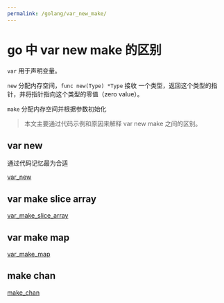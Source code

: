 ```yaml
---
permalink: /golang/var_new_make/
---
```

# go 中 var new make 的区别

`var` 用于声明变量。

`new` 分配内存空间，`func new(Type) *Type` 接收 一个类型，返回这个类型的指针，并将指针指向这个类型的零值（zero value）。

`make` 分配内存空间并根据参数初始化

> 本文主要通过代码示例和原因来解释 var new make 之间的区别。

## var new

通过代码记忆最为合适

[var\_new](https://github.com/nimoc/be/tree/4f7a513425d41423310b747ec17a13fad2685e59/golang/var_new_make/var_new/main.go)

## var make slice array

[var\_make\_slice\_array](https://github.com/nimoc/be/tree/4f7a513425d41423310b747ec17a13fad2685e59/golang/var_new_make/var_make_slice_array/doc_test.go)

## var make map

[var\_make\_map](https://github.com/nimoc/be/tree/4f7a513425d41423310b747ec17a13fad2685e59/golang/var_new_make/var_make_map/doc_test.go)

## make chan

[make\_chan](https://github.com/nimoc/be/tree/4f7a513425d41423310b747ec17a13fad2685e59/golang/var_new_make/make_chan/main.go)


